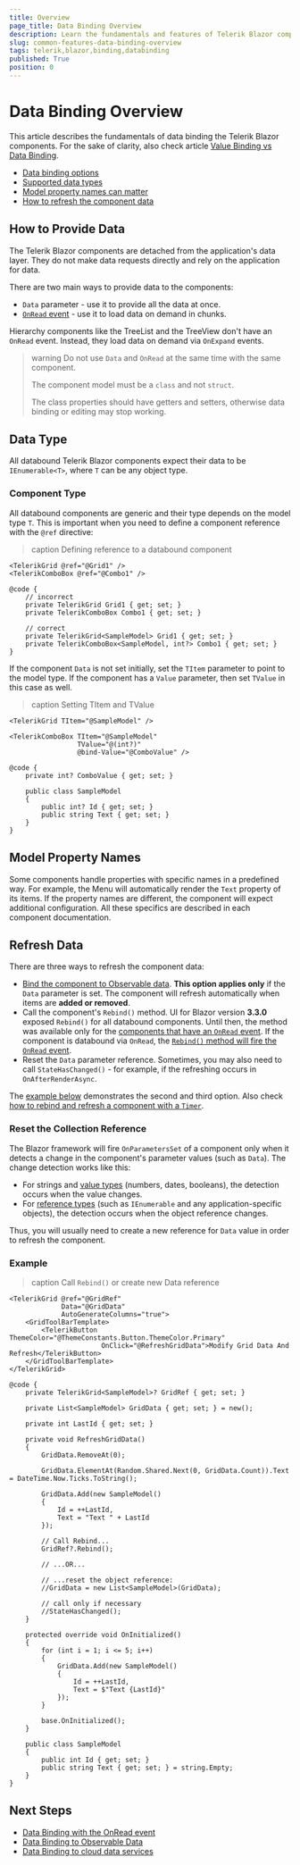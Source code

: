 ```yaml
---
title: Overview
page_title: Data Binding Overview
description: Learn the fundamentals and features of Telerik Blazor component data binding.
slug: common-features-data-binding-overview
tags: telerik,blazor,binding,databinding
published: True
position: 0
---
```


# Data Binding Overview

This article describes the fundamentals of data binding the Telerik Blazor components. For the sake of clarity, also check article [Value Binding vs Data Binding](slug:get-started-value-vs-data-binding).

* [Data binding options](#how-to-provide-data)
* [Supported data types](#data-type)
* [Model property names can matter](#model-property-names)
* [How to refresh the component data](#refresh-data)


## How to Provide Data

The Telerik Blazor components are detached from the application's data layer. They do not make data requests directly and rely on the application for data.

There are two main ways to provide data to the components:

* `Data` parameter - use it to provide all the data at once.
* [`OnRead` event](slug:common-features-data-binding-onread) - use it to load data on demand in chunks. 

Hierarchy components like the TreeList and the TreeView don't have an `OnRead` event. Instead, they load data on demand via `OnExpand` events.

>warning Do not use `Data` and `OnRead` at the same time with the same component.
>
> The component model must be a `class` and not `struct`.
>
> The class properties should have getters and setters, otherwise data binding or editing may stop working.

## Data Type

All databound Telerik Blazor components expect their data to be `IEnumerable<T>`, where `T` can be any object type.

### Component Type

All databound components are generic and their type depends on the model type `T`. This is important when you need to define a component reference with the `@ref` directive:

>caption Defining reference to a databound component

<div class="skip-repl"></div>

````RAZOR
<TelerikGrid @ref="@Grid1" />
<TelerikComboBox @ref="@Combo1" />

@code {
    // incorrect
    private TelerikGrid Grid1 { get; set; }
    private TelerikComboBox Combo1 { get; set; }

    // correct
    private TelerikGrid<SampleModel> Grid1 { get; set; }
    private TelerikComboBox<SampleModel, int?> Combo1 { get; set; }
}
````

If the component `Data` is not set initially, set the `TItem` parameter to point to the model type. If the component has a `Value` parameter, then set `TValue` in this case as well.

>caption Setting TItem and TValue

<div class="skip-repl"></div>

````RAZOR
<TelerikGrid TItem="@SampleModel" />

<TelerikComboBox TItem="@SampleModel"
                 TValue="@(int?)"
                 @bind-Value="@ComboValue" />

@code {
    private int? ComboValue { get; set; }

    public class SampleModel
    {
        public int? Id { get; set; }
        public string Text { get; set; }
    }
}
````

## Model Property Names

Some components handle properties with specific names in a predefined way. For example, the Menu will automatically render the `Text` property of its items. If the property names are different, the component will expect additional configuration. All these specifics are described in each component documentation.


## Refresh Data

There are three ways to refresh the component data:

* [Bind the component to Observable data](slug:common-features-observable-data). **This option applies only** if the `Data` parameter is set. The component will refresh automatically when items are **added or removed**.
* Call the component's `Rebind()` method. UI for Blazor version **3.3.0** exposed `Rebind()` for all databound components. Until then, the method was available only for the [components that have an `OnRead` event](slug:common-features-data-binding-onread#components-with-onread-event). If the component is databound via `OnRead`, the [`Rebind()` method will fire the `OnRead` event](slug:common-features-data-binding-onread#refresh-data).
* Reset the `Data` parameter reference. Sometimes, you may also need to call `StateHasChanged()` - for example, if the refreshing occurs in `OnAfterRenderAsync`.

The [example below](#example) demonstrates the second and third option. Also check [how to rebind and refresh a component with a `Timer`](slug:common-kb-rebind-timer).

### Reset the Collection Reference

The Blazor framework will fire `OnParametersSet` of a component only when it detects a change in the component's parameter values (such as `Data`). The change detection works like this:

* For strings and [value types](https://learn.microsoft.com/en-us/dotnet/csharp/language-reference/builtin-types/value-types) (numbers, dates, booleans), the detection occurs when the value changes.
* For [reference types](https://learn.microsoft.com/en-us/dotnet/csharp/language-reference/keywords/reference-types) (such as `IEnumerable` and any application-specific objects), the detection occurs when the object reference changes.

Thus, you will usually need to create a new reference for `Data` value in order to refresh the component.

### Example

>caption Call `Rebind()` or create new Data reference

````RAZOR
<TelerikGrid @ref="@GridRef"
             Data="@GridData"
             AutoGenerateColumns="true">
    <GridToolBarTemplate>
        <TelerikButton ThemeColor="@ThemeConstants.Button.ThemeColor.Primary"
                       OnClick="@RefreshGridData">Modify Grid Data And Refresh</TelerikButton>
    </GridToolBarTemplate>
</TelerikGrid>

@code {
    private TelerikGrid<SampleModel>? GridRef { get; set; }

    private List<SampleModel> GridData { get; set; } = new();

    private int LastId { get; set; }

    private void RefreshGridData()
    {
        GridData.RemoveAt(0);

        GridData.ElementAt(Random.Shared.Next(0, GridData.Count)).Text = DateTime.Now.Ticks.ToString();

        GridData.Add(new SampleModel()
        {
            Id = ++LastId,
            Text = "Text " + LastId
        });

        // Call Rebind...
        GridRef?.Rebind();

        // ...OR...

        // ...reset the object reference:
        //GridData = new List<SampleModel>(GridData);

        // call only if necessary
        //StateHasChanged();
    }

    protected override void OnInitialized()
    {
        for (int i = 1; i <= 5; i++)
        {
            GridData.Add(new SampleModel()
            {
                Id = ++LastId,
                Text = $"Text {LastId}"
            });
        }

        base.OnInitialized();
    }

    public class SampleModel
    {
        public int Id { get; set; }
        public string Text { get; set; } = string.Empty;
    }
}
````


## Next Steps

* [Data Binding with the OnRead event](slug:common-features-data-binding-onread)
* [Data Binding to Observable Data](slug:common-features-observable-data)
* [Data Binding to cloud data services](slug:common-features-data-binding-cloud)
